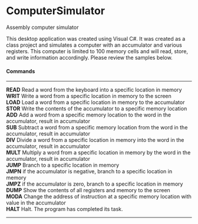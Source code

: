 ComputerSimulator
=================

<p>Assembly computer simulator</p>
<p>This desktop application was created using Visual C#.  It was created as a class project and simulates a computer with an accumulator and various registers.  This computer is limited to 100 memory cells and will read, store, and write information accordingly.  Please review the samples below.</p>

<h4>Commands</h4>
<hr>
<p>
<b>READ</b> Read a word from the keyboard into a specific location in memory<br>
<b>WRIT</b> Write a word from a specific location in memory to the screen<br>
<b>LOAD</b> Load a word from a specific location in memory to the accumulator<br>
<b>STOR</b> Write the contents of the accumulator to a specific memory location<br>
<b>ADD</b> Add a word from a specific memory location to the word in the accumulator, result
in accumulator<br>
<b>SUB</b> Subtract a word from a specific memory location from the word in the accumulator,
result in accumulator<br>
<b>DIV</b> Divide a word from a specific location in memory into the word in the accumulator,
result in accumulator<br>
<b>MULT</b> Multiply a word from a specific location in memory by the word in the accumulator,
result in accumulator<br>
<b>JUMP</b> Branch to a specific location in memory<br>
<b>JMPN</b> if the accumulator is negative, branch to a specific location in memory<br>
<b>JMPZ</b> if the accumulator is zero, branch to a specific location in memory<br>
<b>DUMP</b> Show the contents of all registers and memory to the screen<br>
<b>MODA</b> Change the address of instruction at a specific memory location with value in the
accumulator<br>
<b>HALT</b> Halt. The program has completed its task.
</p>
<hr>
